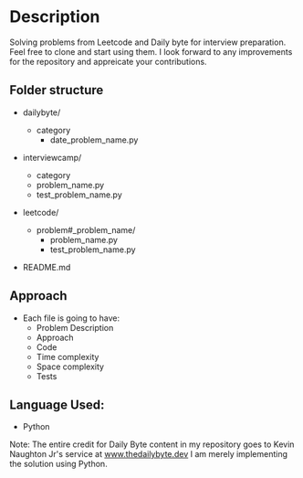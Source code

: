 # Description

Solving problems from Leetcode and Daily byte for interview preparation. Feel free to clone and start using them. I look forward to any improvements for the repository and appreicate your contributions. 


## Folder structure
- dailybyte/
   - category
      - date_problem_name.py
- interviewcamp/
   - category
   - problem_name.py
   - test_problem_name.py
     
- leetcode/
    - problem#_problem_name/
       - problem_name.py
       - test_problem_name.py
     
 - README.md


## Approach

- Each file is going to have:
  - Problem Description
  - Approach
  - Code
  - Time complexity
  - Space complexity
  - Tests


## Language Used:
 - Python

Note: 
The entire credit for Daily Byte content in my repository goes to Kevin Naughton Jr's service at www.thedailybyte.dev
I am merely implementing the solution using Python. 